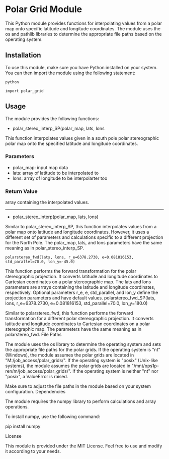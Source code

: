 # Polar Grid Module

This Python module provides functions for interpolating values from a polar map onto specific latitude and longitude coordinates. The module uses the os and pathlib libraries to determine the appropriate file paths based on the operating system.

## Installation

To use this module, make sure you have Python installed on your system. You can then import the module using the following statement:

```
python

import polar_grid
```

## Usage

The module provides the following functions:

- polar_stereo_interp_SP(polar_map, lats, lons

This function interpolates values given in a south pole polar stereographic polar map onto the specified latitude and longitude coordinates. 
### Parameters
- polar_map: input map data
- lats: array of latitude to be interpolated to
- lons: array of longitude to be interpolarter too

### Return Value
array containing the interpolated values.

-------------------
- polar_stereo_interp(polar_map, lats, lons)


Similar to polar_stereo_interp_SP, this function interpolates values from a polar map onto latitude and longitude coordinates. However, it uses a different set of parameters and calculations specific to a different projection for the North Pole. The polar_map, lats, and lons parameters have the same meaning as in polar_stereo_interp_SP.

~~~
polarstereo_fwd(lats, lons, r_e=6378.2730, e=0.081816153, std_parallel=70.0, lon_y=-45.0)
~~~

This function performs the forward transformation for the polar stereographic projection. It converts latitude and longitude coordinates to Cartesian coordinates on a polar stereographic map. The lats and lons parameters are arrays containing the latitude and longitude coordinates, respectively. Optional parameters r_e, e, std_parallel, and lon_y define the projection parameters and have default values.
polarstereo_fwd_SP(lats, lons, r_e=6378.2730, e=0.081816153, std_parallel=70.0, lon_y=180.0)

Similar to polarstereo_fwd, this function performs the forward transformation for a different polar stereographic projection. It converts latitude and longitude coordinates to Cartesian coordinates on a polar stereographic map. The parameters have the same meaning as in polarstereo_fwd.
File Paths

The module uses the os library to determine the operating system and sets the appropriate file paths for the polar grids. If the operating system is "nt" (Windows), the module assumes the polar grids are located in "M:/job_access/polar_grids/". If the operating system is "posix" (Unix-like systems), the module assumes the polar grids are located in "/mnt/ops1p-ren/m/job_access/polar_grids/". If the operating system is neither "nt" nor "posix", a ValueError is raised.

Make sure to adjust the file paths in the module based on your system configuration.
Dependencies

The module requires the numpy library to perform calculations and array operations.

To install numpy, use the following command:

pip install numpy

License

This module is provided under the MIT License. Feel free to use and modify it according to your needs.